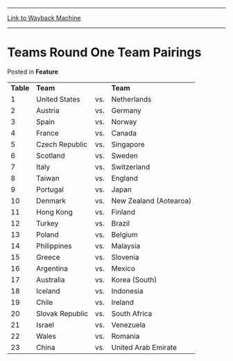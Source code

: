 
---
[Link to Wayback Machine](https://web.archive.org/web/20171030183016/https://magic.wizards.com/en/articles/archive/feature/teams-round-one-team-pairings-2000-01-01)

[_metadata_:wayback_url]:- "https://magic.wizards.com/en/articles/archive/feature/teams-round-one-team-pairings-2000-01-01"
[_metadata_:wayback_raw_url]:- "https://web.archive.org/web/20171030183016id_/https://magic.wizards.com/en/articles/archive/feature/teams-round-one-team-pairings-2000-01-01"
[_metadata_:wayback_capture_timestamp]:- "2017-10-30 18:30:16+00:00"
[_metadata_:publish_date]:- "2000-01-01"
[_metadata_:description]:- "Table Team   Team 1 United States vs. Netherlands 2 Austria vs. Germany 3 Spain vs. Norway 4 France vs. Canada 5 Czech Republic vs."
[_metadata_:generator]:- "Drupal 7 (http://drupal.org)"
---


Teams Round One Team Pairings
=============================



 Posted in **Feature**














|  |  |  |  |
| --- | --- | --- | --- |
| **Table** | **Team** |  | **Team** |
| 1 | United States | vs. | Netherlands |
| 2 | Austria | vs. | Germany |
| 3 | Spain | vs. | Norway |
| 4 | France | vs. | Canada |
| 5 | Czech Republic | vs. | Singapore |
| 6 | Scotland | vs. | Sweden |
| 7 | Italy | vs. | Switzerland |
| 8 | Taiwan | vs. | England |
| 9 | Portugal | vs. | Japan |
| 10 | Denmark | vs. | New Zealand (Aotearoa) |
| 11 | Hong Kong | vs. | Finland |
| 12 | Turkey | vs. | Brazil |
| 13 | Poland | vs. | Belgium |
| 14 | Philippines | vs. | Malaysia |
| 15 | Greece | vs. | Slovenia |
| 16 | Argentina | vs. | Mexico |
| 17 | Australia | vs. | Korea (South) |
| 18 | Iceland | vs. | Indonesia |
| 19 | Chile | vs. | Ireland |
| 20 | Slovak Republic | vs. | South Africa |
| 21 | Israel | vs. | Venezuela |
| 22 | Wales | vs. | Romania |
| 23 | China | vs. | United Arab Emirate |







